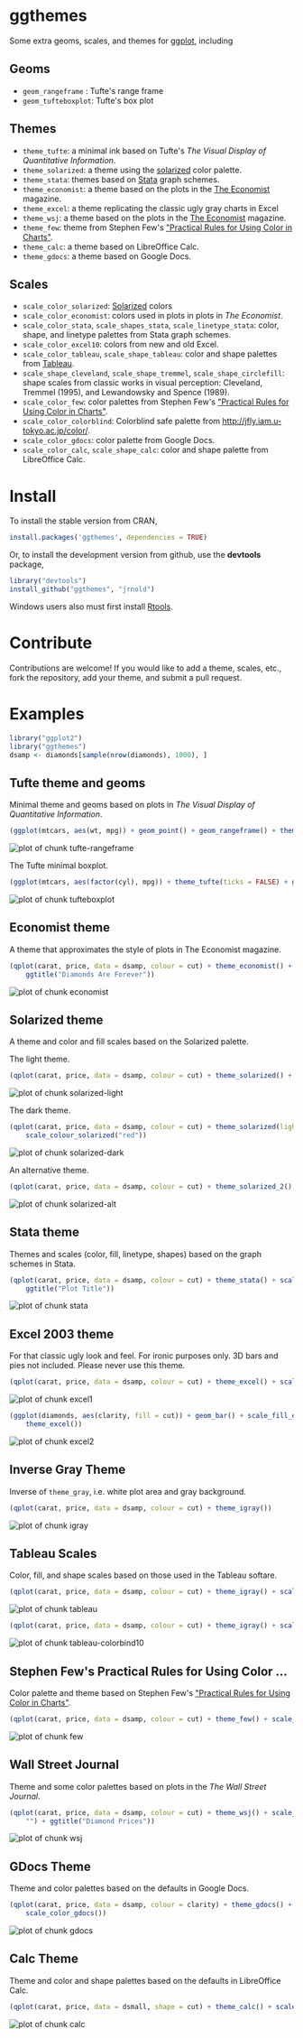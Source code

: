 


# ggthemes

Some extra geoms, scales, and themes for
[ggplot](http://had.co.nz/ggplot2/), including

## Geoms

- ``geom_rangeframe`` : Tufte's range frame
- ``geom_tufteboxplot``: Tufte's box plot

## Themes 

- ``theme_tufte``: a minimal ink based on Tufte's *The Visual Display of
Quantitative Information*.
- ``theme_solarized``: a theme using the [solarized](http://ethanschoonover.com/solarized) color palette.
- ``theme_stata``: themes based on [Stata](http://stata.com/) graph schemes.
- ``theme_economist``: a theme based on the plots in the [The Economist](http://www.economist.com/) magazine.
- ``theme_excel``: a theme replicating the classic ugly gray charts in Excel
- ``theme_wsj``: a theme based on the plots in the [The Economist](http://www.economist.com/) magazine.
- ``theme_few``: theme from Stephen Few's
  ["Practical Rules for Using Color in Charts"](http://www.perceptualedge.com/articles/visual_business_intelligence/rules_for_using_color.pdf).
- ``theme_calc``: a theme based on LibreOffice Calc.
- ``theme_gdocs``: a theme based on Google Docs.

## Scales

- ``scale_color_solarized``: [Solarized](http://ethanschoonover.com/solarized) colors
- ``scale_color_economist``: colors used in plots in plots in *The Economist*.
- ``scale_color_stata``, ``scale_shapes_stata``, ``scale_linetype_stata``: color, shape, and linetype palettes from Stata graph schemes.
- ``scale_color_excel10``: colors from new and old Excel.
- ``scale_color_tableau``, ``scale_shape_tableau``: color and shape palettes from [Tableau](http://www.tableausoftware.com/).
- ``scale_shape_cleveland``, ``scale_shape_tremmel``, ``scale_shape_circlefill``: shape scales from classic works in visual perception: Cleveland, Tremmel (1995), and Lewandowsky and Spence (1989).
- ``scale_color_few``: color palettes from Stephen Few's ["Practical Rules for Using Color in Charts"](http://www.perceptualedge.com/articles/visual_business_intelligence/rules_for_using_color.pdf).
- ``scale_color_colorblind``: Colorblind safe palette from <http://jfly.iam.u-tokyo.ac.jp/color/>.
- ``scale_color_gdocs``: color palette from Google Docs.
- ``scale_color_calc``, ``scale_shape_calc``: color and shape palette from LibreOffice Calc.
  
# Install 

To install the stable version from CRAN,

```r
install.packages('ggthemes', dependencies = TRUE)
```

Or, to install the development version from github, use the
**devtools** package,

```r
library("devtools")
install_github("ggthemes", "jrnold")
```

Windows users also must first install
[Rtools](http://cran.rstudio.com/bin/windows/Rtools/).

# Contribute

Contributions are welcome! If you would like to add a theme, scales,
etc., fork the repository, add your theme, and submit a pull request.

# Examples


```r
library("ggplot2")
library("ggthemes")
dsamp <- diamonds[sample(nrow(diamonds), 1000), ]
```


## Tufte theme and geoms

Minimal theme and geoms based on plots in *The Visual Display of
Quantitative Information*.


```r
(ggplot(mtcars, aes(wt, mpg)) + geom_point() + geom_rangeframe() + theme_tufte())
```

![plot of chunk tufte-rangeframe](http://i.imgur.com/HpYhD5P.png) 


The Tufte minimal boxplot.


```r
(ggplot(mtcars, aes(factor(cyl), mpg)) + theme_tufte(ticks = FALSE) + geom_tufteboxplot())
```

![plot of chunk tufteboxplot](http://i.imgur.com/E08Qqrd.png) 


## Economist theme

A theme that approximates the style of plots in The Economist
magazine.


```r
(qplot(carat, price, data = dsamp, colour = cut) + theme_economist() + scale_colour_economist() + 
    ggtitle("Diamonds Are Forever"))
```

![plot of chunk economist](http://i.imgur.com/vDFCliH.png) 


## Solarized theme

A theme and color and fill scales based on the Solarized palette.

The light theme.


```r
(qplot(carat, price, data = dsamp, colour = cut) + theme_solarized() + scale_colour_solarized("blue"))
```

![plot of chunk solarized-light](http://i.imgur.com/5tz5WuN.png) 


The dark theme.


```r
(qplot(carat, price, data = dsamp, colour = cut) + theme_solarized(light = FALSE) + 
    scale_colour_solarized("red"))
```

![plot of chunk solarized-dark](http://i.imgur.com/IT3TiPv.png) 


An alternative theme.


```r
(qplot(carat, price, data = dsamp, colour = cut) + theme_solarized_2() + scale_colour_solarized("blue"))
```

![plot of chunk solarized-alt](http://i.imgur.com/gXtGjFj.png) 



## Stata theme 

Themes and scales (color, fill, linetype, shapes) based on the graph
schemes in Stata.


```r
(qplot(carat, price, data = dsamp, colour = cut) + theme_stata() + scale_colour_stata() + 
    ggtitle("Plot Title"))
```

![plot of chunk stata](http://i.imgur.com/STL7VK5.png) 


## Excel 2003 theme

For that classic ugly look and feel. For ironic purposes only. 3D bars
and pies not included. Please never use this theme.


```r
(qplot(carat, price, data = dsamp, colour = cut) + theme_excel() + scale_colour_excel())
```

![plot of chunk excel1](http://i.imgur.com/0S9hKpw.png) 



```r
(ggplot(diamonds, aes(clarity, fill = cut)) + geom_bar() + scale_fill_excel() + 
    theme_excel())
```

![plot of chunk excel2](http://i.imgur.com/uJ59ZN6.png) 


## Inverse Gray Theme

Inverse of `theme_gray`, i.e. white plot area and gray background.


```r
(qplot(carat, price, data = dsamp, colour = cut) + theme_igray())
```

![plot of chunk igray](http://i.imgur.com/xQzVG8r.png) 



## Tableau Scales

Color, fill, and shape scales based on those used in the Tableau softare.


```r
(qplot(carat, price, data = dsamp, colour = cut) + theme_igray() + scale_colour_tableau())
```

![plot of chunk tableau](http://i.imgur.com/ZxOYnaR.png) 



```r
(qplot(carat, price, data = dsamp, colour = cut) + theme_igray() + scale_colour_tableau("colorblind10"))
```

![plot of chunk tableau-colorbind10](http://i.imgur.com/O5WfT6I.png) 


## Stephen Few's Practical Rules for Using Color ...

Color palette and theme based on Stephen Few's ["Practical Rules for Using Color in Charts"](http://www.perceptualedge.com/articles/visual_business_intelligence/rules_for_using_color.pdf).


```r
(qplot(carat, price, data = dsamp, colour = cut) + theme_few() + scale_colour_few())
```

![plot of chunk few](http://i.imgur.com/mGCNYj8.png) 


## Wall Street Journal

Theme and some color palettes based on plots in the *The Wall Street Journal*.


```r
(qplot(carat, price, data = dsamp, colour = cut) + theme_wsj() + scale_colour_wsj("colors6", 
    "") + ggtitle("Diamond Prices"))
```

![plot of chunk wsj](http://i.imgur.com/rRfSCCw.png) 


## GDocs Theme

Theme and color palettes based on the defaults in Google Docs.


```r
(qplot(carat, price, data = dsamp, colour = clarity) + theme_gdocs() + ggtitle("Diamonds") + 
    scale_color_gdocs())
```

![plot of chunk gdocs](http://i.imgur.com/MdRijgB.png) 


## Calc Theme

Theme and color and shape palettes based on the defaults in LibreOffice Calc.


```r
(qplot(carat, price, data = dsmall, shape = cut) + theme_calc() + scale_color_calc())
```

![plot of chunk calc](http://i.imgur.com/1RPh7yE.png) 

